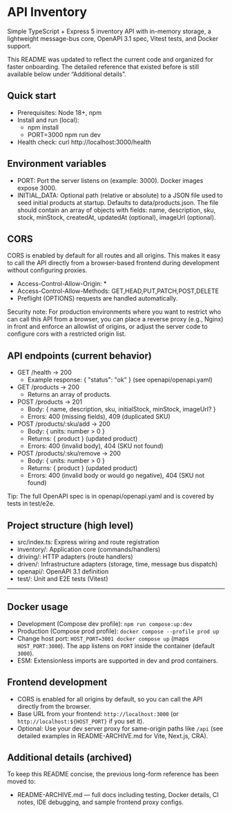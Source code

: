 # API Inventory

Simple TypeScript + Express 5 inventory API with in-memory storage, a lightweight message-bus core,
OpenAPI 3.1 spec, Vitest tests, and Docker support.

This README was updated to reflect the current code and organized for faster onboarding. The
detailed reference that existed before is still available below under “Additional details”.

## Quick start

- Prerequisites: Node 18+, npm
- Install and run (local):
  - npm install
  - PORT=3000 npm run dev
- Health check: curl http://localhost:3000/health

## Environment variables

- PORT: Port the server listens on (example: 3000). Docker images expose 3000.
- INITIAL_DATA: Optional path (relative or absolute) to a JSON file used to seed initial products at
  startup. Defaults to data/products.json. The file should contain an array of objects with fields:
  name, description, sku, stock, minStock, createdAt, updatedAt (optional), imageUrl (optional).

## CORS

CORS is enabled by default for all routes and all origins. This makes it easy to call the API
directly from a browser-based frontend during development without configuring proxies.

- Access-Control-Allow-Origin: \*
- Access-Control-Allow-Methods: GET,HEAD,PUT,PATCH,POST,DELETE
- Preflight (OPTIONS) requests are handled automatically.

Security note: For production environments where you want to restrict who can call this API from a
browser, you can place a reverse proxy (e.g., Nginx) in front and enforce an allowlist of origins,
or adjust the server code to configure cors with a restricted origin list.

## API endpoints (current behavior)

- GET /health → 200
  - Example response: { "status": "ok" } (see openapi/openapi.yaml)
- GET /products → 200
  - Returns an array of products.
- POST /products → 201
  - Body: { name, description, sku, initialStock, minStock, imageUrl? }
  - Errors: 400 (missing fields), 409 (duplicated SKU)
- POST /products/:sku/add → 200
  - Body: { units: number > 0 }
  - Returns: { product } (updated product)
  - Errors: 400 (invalid body), 404 (SKU not found)
- POST /products/:sku/remove → 200
  - Body: { units: number > 0 }
  - Returns: { product } (updated product)
  - Errors: 400 (invalid body or would go negative), 404 (SKU not found)

Tip: The full OpenAPI spec is in openapi/openapi.yaml and is covered by tests in test/e2e.

## Project structure (high level)

- src/index.ts: Express wiring and route registration
- inventory/: Application core (commands/handlers)
- driving/: HTTP adapters (route handlers)
- driven/: Infrastructure adapters (storage, time, message bus dispatch)
- openapi/: OpenAPI 3.1 definition
- test/: Unit and E2E tests (Vitest)

---

## Docker usage

- Development (Compose dev profile): `npm run compose:up:dev`
- Production (Compose prod profile): `docker compose --profile prod up`
- Change host port: `HOST_PORT=3001 docker compose up` (maps `HOST_PORT:3000`). The app listens on
  `PORT` inside the container (default `3000`).
- ESM: Extensionless imports are supported in dev and prod containers.

## Frontend development

- CORS is enabled for all origins by default, so you can call the API directly from the browser.
- Base URL from your frontend: `http://localhost:3000` (or `http://localhost:${HOST_PORT}` if you
  set it).
- Optional: Use your dev server proxy for same-origin paths like `/api` (see detailed examples in
  README-ARCHIVE.md for Vite, Next.js, CRA).

## Additional details (archived)

To keep this README concise, the previous long-form reference has been moved to:

- README-ARCHIVE.md — full docs including testing, Docker details, CI notes, IDE debugging, and
  sample frontend proxy configs.
